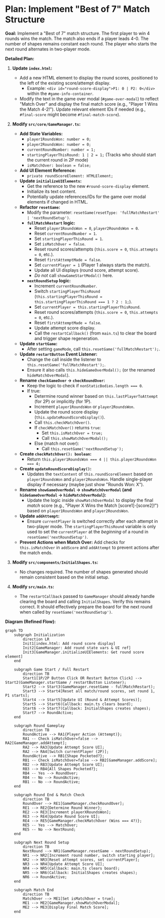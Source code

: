 # Plan: Implement "Best of 7" Match Structure

**Goal:** Implement a "Best of 7" match structure. The first player to win 4 rounds wins the match. The match also ends if a player leads 4-0. The number of shapes remains constant each round. The player who starts the next round alternates in two-player mode.

**Detailed Plan:**

1.  **Update `index.html`:**
    *   Add a new HTML element to display the round scores, positioned to the left of the existing score/attempt display.
        *   Example: `<div id="round-score-display">P1: 0 | P2: 0</div>` within the `#game-info-container`.
    *   Modify the text in the game over modal (`#game-over-modal`) to reflect "Match Over" and display the final match score (e.g., "Player 1 Wins the Match 4-2!"). Update relevant element IDs if needed (e.g., `#final-score` might become `#final-match-score`).

2.  **Modify `src/core/GameManager.ts`:**
    *   **Add State Variables:**
        *   `player1RoundsWon: number = 0;`
        *   `player2RoundsWon: number = 0;`
        *   `currentRoundNumber: number = 1;`
        *   `startingPlayerThisRound: 1 | 2 = 1;` (Tracks who should start the current round in 2P mode)
        *   `isMatchOver: boolean = false;`
    *   **Add UI Element Reference:**
        *   `private roundScoreElement: HTMLElement;`
    *   **Update `initializeUIElements`:**
        *   Get the reference to the new `#round-score-display` element.
        *   Initialize its text content.
        *   Potentially update references/IDs for the game over modal elements if changed in HTML.
    *   **Refactor `resetGame`:**
        *   Modify the parameter: `resetGame(resetType: 'fullMatchRestart' | 'nextRoundSetup')`.
        *   **`fullMatchRestart` logic:**
            *   Reset `player1RoundsWon = 0`, `player2RoundsWon = 0`.
            *   Reset `currentRoundNumber = 1`.
            *   Set `startingPlayerThisRound = 1`.
            *   Set `isMatchOver = false`.
            *   Reset round scores/attempts (`this.score = 0`, `this.attempts = 0`, etc.).
            *   Reset `firstAttemptMade = false`.
            *   Set `currentPlayer = 1` (Player 1 always starts the match).
            *   Update all UI displays (round score, attempt score).
            *   *Do not* call `showGameStartModal()` here.
        *   **`nextRoundSetup` logic:**
            *   Increment `currentRoundNumber`.
            *   Switch `startingPlayerThisRound` (`this.startingPlayerThisRound = this.startingPlayerThisRound === 1 ? 2 : 1;`).
            *   Set `currentPlayer = this.startingPlayerThisRound`.
            *   Reset round scores/attempts (`this.score = 0`, `this.attempts = 0`, etc.).
            *   Reset `firstAttemptMade = false`.
            *   Update attempt score display.
            *   Call the `restartCallback()` (from `main.ts`) to clear the board and trigger shape regeneration.
    *   **Update `startGame`:**
        *   After setting `gameMode`, call `this.resetGame('fullMatchRestart');`.
    *   **Update `restartButton` Event Listener:**
        *   Change the call inside the listener to `this.resetGame('fullMatchRestart');`.
        *   Ensure it also calls `this.hideGameOverModal();` (or the renamed `hideMatchOverModal`).
    *   **Rename `checkGameOver` -> `checkRoundOver`:**
        *   Keep the logic to check if `nonStaticBodies.length === 0`.
        *   If true:
            *   Determine round winner based on `this.lastPlayerToAttempt` (for 2P) or implicitly (for 1P).
            *   Increment `player1RoundsWon` or `player2RoundsWon`.
            *   Update the round score display (`this.updateRoundScoreDisplay()`).
            *   Call `this.checkMatchOver()`.
            *   If `checkMatchOver()` returns `true`:
                *   Set `this.isMatchOver = true;`
                *   Call `this.showMatchOverModal();`
            *   Else (match not over):
                *   Call `this.resetGame('nextRoundSetup');`
    *   **Create `checkMatchOver(): boolean`:**
        *   Return `this.player1RoundsWon === 4 || this.player2RoundsWon === 4;`
    *   **Create `updateRoundScoreDisplay()`:**
        *   Updates the `textContent` of `this.roundScoreElement` based on `player1RoundsWon` and `player2RoundsWon`. Handle single-player display if necessary (maybe just show "Rounds Won: X").
    *   **Rename `showGameOverModal` -> `showMatchOverModal` (and `hideGameOverModal` -> `hideMatchOverModal`):**
        *   Update the logic inside `showMatchOverModal` to display the final *match* score (e.g., "Player X Wins the Match [score1]-[score2]!") based on `player1RoundsWon` and `player2RoundsWon`.
    *   **Update `addAttempt`:**
        *   Ensure `currentPlayer` is switched correctly after each attempt in two-player mode. The `startingPlayerThisRound` variable is only used to set the `currentPlayer` at the *beginning* of a round in `resetGame('nextRoundSetup')`.
    *   **Prevent Actions when Match Over:** Add checks for `this.isMatchOver` in `addScore` and `addAttempt` to prevent actions after the match ends.

3.  **Modify `src/components/InitialShapes.ts`:**
    *   No changes required. The number of shapes generated should remain consistent based on the initial setup.

4.  **Modify `src/main.ts`:**
    *   The `restartCallback` passed to `GameManager` should already handle clearing the board and calling `InitialShapes`. Verify this remains correct. It should effectively prepare the board for the next round when called by `resetGame('nextRoundSetup')`.

**Diagram (Refined Flow):**

```mermaid
graph TD
    subgraph Initialization
        direction LR
        Init1[index.html: Add round score display]
        Init2[GameManager: Add round state vars & UI ref]
        Init3[GameManager.initializeUIElements: Get round score element]
    end

    subgraph Game Start / Full Restart
        direction TB
        Start1[1P/2P Button Click OR Restart Button Click] --> Start2(GameManager.startGame / restartButton Listener);
        Start2 --> Start3(GameManager.resetGame - fullMatchRestart);
        Start3 --> Start4[Reset all match/round scores, set round 1, P1 starts];
        Start4 --> Start5[Update UI (Round & Attempt Scores)];
        Start5 --> Start6(Callback: main.ts clears board);
        Start6 --> Start7(Callback: InitialShapes creates shapes);
        Start7 --> RoundActive;
    end

    subgraph Round Gameplay
        direction TB
        RoundActive --> RA1{Player Action (Attempt)};
        RA1 -- Check isMatchOver=false --> RA2[GameManager.addAttempt];
        RA2 --> RA3[Update Attempt Score UI];
        RA2 --> RA4[Switch currentPlayer (2P)];
        RoundActive --> RB1{Shape Pocketed?};
        RB1 -- Check isMatchOver=false --> RB2[GameManager.addScore];
        RB2 --> RB3[Update Attempt Score UI];
        RB3 --> RB4{All Shapes Pocketed?};
        RB4 -- Yes --> RoundOver;
        RB4 -- No --> RoundActive;
        RB1 -- No --> RoundActive;
    end

    subgraph Round End & Match Check
        direction TB
        RoundOver --> RE1[GameManager.checkRoundOver];
        RE1 --> RE2{Determine Round Winner};
        RE2 --> RE3[Increment playerXRoundsWon];
        RE3 --> RE4[Update Round Score UI];
        RE4 --> RE5{GameManager.checkMatchOver (Wins === 4?)};
        RE5 -- Yes --> MatchOver;
        RE5 -- No --> NextRound;
    end

    subgraph Next Round Setup
        direction TB
        NextRound --> NR1(GameManager.resetGame - nextRoundSetup);
        NR1 --> NR2[Increment round number, switch starting player];
        NR2 --> NR3[Reset attempt scores, set currentPlayer];
        NR3 --> NR4[Update Attempt Score UI];
        NR4 --> NR5(Callback: main.ts clears board);
        NR5 --> NR6(Callback: InitialShapes creates shapes);
        NR6 --> RoundActive;
    end

    subgraph Match End
        direction TB
        MatchOver --> ME1[Set isMatchOver = true];
        ME1 --> ME2[GameManager.showMatchOverModal];
        ME2 --> ME3[Display Final Match Score];
    end